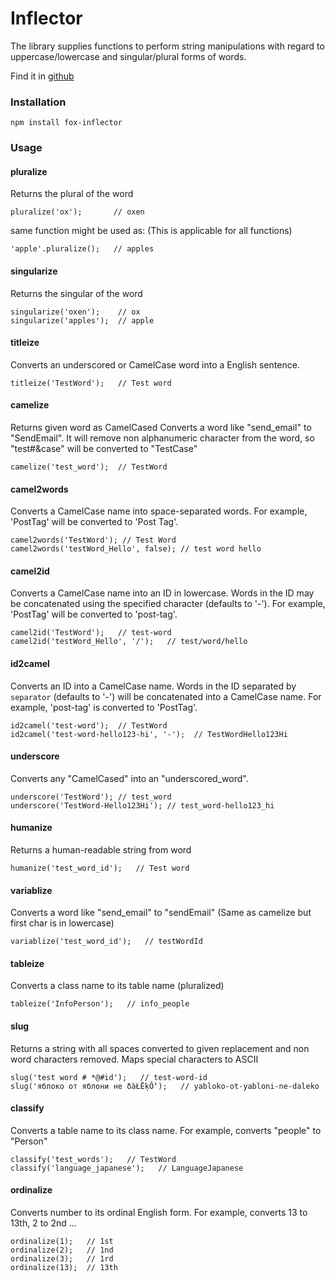 # Inflector 
The library supplies functions to perform string manipulations with regard to uppercase/lowercase and singular/plural forms of words.

Find it in [github](https://github.com/b3bakyt/fox-inflector)

### Installation

```
npm install fox-inflector
```

### Usage

#### pluralize
Returns the plural of the word
```
pluralize('ox');       // oxen
```
same function might be used as: (This is applicable for all functions)
```
'apple'.pluralize();   // apples
```
#### singularize
Returns the singular of the word
```
singularize('oxen');    // ox
singularize('apples');  // apple
```
#### titleize
Converts an underscored or CamelCase word into a English sentence.
```
titleize('TestWord');   // Test word
```
#### camelize
Returns given word as CamelCased
Converts a word like "send_email" to "SendEmail". 
It will remove non alphanumeric character from the word, so "test#&case" will be converted to "TestCase"
```
camelize('test_word');  // TestWord
```
#### camel2words
Converts a CamelCase name into space-separated words.
For example, 'PostTag' will be converted to 'Post Tag'.
```
camel2words('TestWord'); // Test Word
camel2words('testWord_Hello', false); // test word hello
```
#### camel2id
Converts a CamelCase name into an ID in lowercase.
Words in the ID may be concatenated using the specified character (defaults to '-').
For example, 'PostTag' will be converted to 'post-tag'.
```
camel2id('TestWord');   // test-word
camel2id('testWord_Hello', '/');   // test/word/hello
```
#### id2camel
Converts an ID into a CamelCase name.
Words in the ID separated by `separator` (defaults to '-') will be concatenated into a CamelCase name.
For example, 'post-tag' is converted to 'PostTag'.
```
id2camel('test-word');  // TestWord
id2camel('test-word-hello123-hi', '-');  // TestWordHello123Hi
```
#### underscore
Converts any "CamelCased" into an "underscored_word".
```
underscore('TestWord'); // test_word
underscore('TestWord-Hello123Hi'); // test_word-hello123_hi
```
#### humanize
Returns a human-readable string from word
```
humanize('test_word_id');   // Test word
``````
#### variablize
Converts a word like "send_email" to "sendEmail" (Same as camelize but first char is in lowercase)
```
variablize('test_word_id');   // testWordId
```
#### tableize
Converts a class name to its table name (pluralized)
```
tableize('InfoPerson');   // info_people
```
#### slug
Returns a string with all spaces converted to given replacement and non word characters removed. 
Maps special characters to ASCII
```
slug('test word # *@#id');   // test-word-id
slug('яблоко от яблони нe δàŁĒķỒ');   // yabloko-ot-yabloni-ne-daleko
```
#### classify
Converts a table name to its class name. For example, converts "people" to "Person"
```
classify('test_words');   // TestWord
classify('language_japanese');   // LanguageJapanese
```
#### ordinalize
Converts number to its ordinal English form. For example, converts 13 to 13th, 2 to 2nd ...
```
ordinalize(1);   // 1st
ordinalize(2);   // 1nd
ordinalize(3);   // 1rd
ordinalize(13);  // 13th
```
